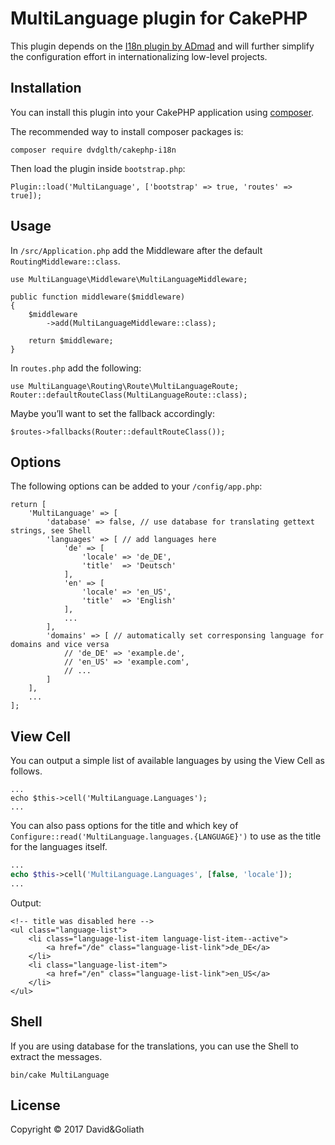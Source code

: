 # MultiLanguage plugin for CakePHP

This plugin depends on the [I18n plugin by ADmad](https://github.com/ADmad/cakephp-i18n) and will further simplify the configuration effort in internationalizing low-level projects.

## Installation

You can install this plugin into your CakePHP application using [composer](http://getcomposer.org).

The recommended way to install composer packages is:

```
composer require dvdglth/cakephp-i18n
```

Then load the plugin inside `bootstrap.php`:

```
Plugin::load('MultiLanguage', ['bootstrap' => true, 'routes' => true]);
```

## Usage

In `/src/Application.php` add the Middleware after the default `RoutingMiddleware::class`.

```
use MultiLanguage\Middleware\MultiLanguageMiddleware;

public function middleware($middleware)
{
    $middleware
		->add(MultiLanguageMiddleware::class);

    return $middleware;
}
```

In `routes.php` add the following:

```
use MultiLanguage\Routing\Route\MultiLanguageRoute;
Router::defaultRouteClass(MultiLanguageRoute::class);
```

Maybe you’ll want to set the fallback accordingly:

```
$routes->fallbacks(Router::defaultRouteClass());
```

## Options

The following options can be added to your `/config/app.php`:

```
return [
	'MultiLanguage' => [
		'database' => false, // use database for translating gettext strings, see Shell
	    'languages' => [ // add languages here
	        'de' => [
				'locale' => 'de_DE',
				'title'  => 'Deutsch'
			],
	        'en' => [
				'locale' => 'en_US',
				'title'  => 'English'
			],
			...
	    ],
		'domains' => [ // automatically set corresponsing language for domains and vice versa
			// 'de_DE' => 'example.de',
			// 'en_US' => 'example.com',
			// ...
		]
	],
	...
];

```

## View Cell

You can output a simple list of available languages by using the View Cell as follows.

```
...
echo $this->cell('MultiLanguage.Languages');
...
```

You can also pass options for the title and which key of `Configure::read('MultiLanguage.languages.{LANGUAGE}')` to use as the title for the languages itself.

```php
...
echo $this->cell('MultiLanguage.Languages', [false, 'locale']);
...
```

Output:
```
<!-- title was disabled here -->
<ul class="language-list">
	<li class="language-list-item language-list-item--active">
		<a href="/de" class="language-list-link">de_DE</a>
	</li>
	<li class="language-list-item">
		<a href="/en" class="language-list-link">en_US</a>
	</li>
</ul>
```


## Shell

If you are using database for the translations, you can use the Shell to extract the messages.

```
bin/cake MultiLanguage
```

## License

Copyright © 2017 David&Goliath